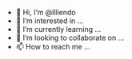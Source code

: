 - 👋 Hi, I’m @llliendo
- 👀 I’m interested in ...
- 🌱 I’m currently learning ...
- 💞️ I’m looking to collaborate on ...
- 📫 How to reach me ...

<!---
llliendo/llliendo is a ✨ special ✨ repository because its `README.md` (this file) appears on your GitHub profile.
You can click the Preview link to take a look at your changes.
--->
